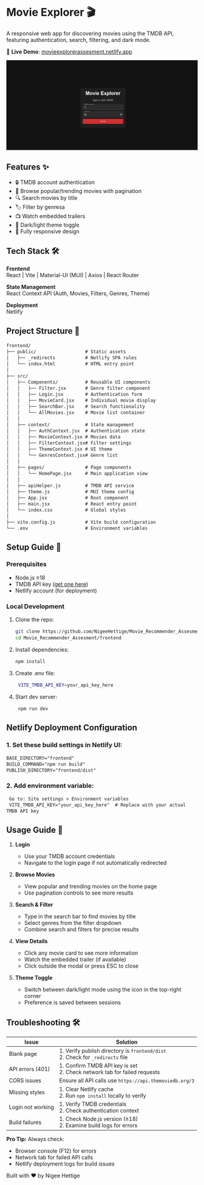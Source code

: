 # Movie Explorer 🎬


A responsive web app for discovering movies using the TMDB API, featuring authentication, search, filtering, and dark mode.

🔗 **Live Demo**: [movieexplorerassesment.netlify.app](https://movieexplorerassesment.netlify.app)

![Movie Explorer Screenshot](screenshot/movieexplorer.png)

## Features ✨

- 🔒 TMDB account authentication
- 🎥 Browse popular/trending movies with pagination
- 🔍 Search movies by title
- 🏷️ Filter by genresa
- 📺 Watch embedded trailers
- 🌙 Dark/light theme toggle
- 📱 Fully responsive design

## Tech Stack 🛠️

**Frontend**  
React | Vite | Material-UI (MUI) | Axios | React Router

**State Management**  
React Context API (Auth, Movies, Filters, Genres, Theme)

**Deployment**  
Netlify

## Project Structure 📂
    
    frontend/
    ├── public/                  # Static assets
    │   ├── _redirects           # Netlify SPA rules
    │   └── index.html           # HTML entry point
    │
    ├── src/
    │   ├── Components/          # Reusable UI components
    │   │   ├── Filter.jsx       # Genre filter component
    │   │   ├── Login.jsx        # Authentication form
    │   │   ├── MovieCard.jsx    # Individual movie display
    │   │   ├── SearchBar.jsx    # Search functionality
    │   │   └── AllMovies.jsx    # Movie list container
    │   │
    │   ├── context/             # State management
    │   │   ├── AuthContext.jsx  # Authentication state
    │   │   ├── MovieContext.jsx # Movies data
    │   │   ├── FilterContext.jsx# Filter settings
    │   │   ├── ThemeContext.jsx # UI theme
    │   │   └── GenresContext.jsx# Genre list
    │   │
    │   ├── pages/               # Page components
    │   │   └── HomePage.jsx     # Main application view
    │   │
    │   ├── apiHelper.js         # TMDB API service
    │   ├── theme.js             # MUI theme config
    │   ├── App.jsx              # Root component
    │   ├── main.jsx             # React entry point
    │   └── index.css            # Global styles
    │
    ├── vite.config.js           # Vite build configuration
    └── .env                     # Environment variables

## Setup Guide 🚀

### Prerequisites
- Node.js ≥18
- TMDB API key ([get one here](https://www.themoviedb.org/settings/api))
- Netlify account (for deployment)

### Local Development
1. Clone the repo:
   ```bash
   git clone https://github.com/NigeeHettige/Movie_Recommender_Assesment.git
   cd Movie_Recommender_Assesment/frontend

2. Install dependencies:
    ```bash  
    npm install
    

3. Create .env file:
   ```bash
    VITE_TMDB_API_KEY=your_api_key_here
   
4. Start dev server:
   ```bash
    npm run dev

## Netlify Deployment Configuration

### 1. Set these build settings in Netlify UI:
    BASE_DIRECTORY="frontend"
    BUILD_COMMAND="npm run build"
    PUBLISH_DIRECTORY="frontend/dist"

### 2. Add environment variable:
     Go to: Site settings > Environment variables
     VITE_TMDB_API_KEY="your_api_key_here"  # Replace with your actual TMDB API key

## Usage Guide 📖

1. **Login**  
   - Use your TMDB account credentials
   - Navigate to the login page if not automatically redirected

2. **Browse Movies**  
   - View popular and trending movies on the home page
   - Use pagination controls to see more results

3. **Search & Filter**  
   - Type in the search bar to find movies by title
   - Select genres from the filter dropdown
   - Combine search and filters for precise results

4. **View Details**  
   - Click any movie card to see more information
   - Watch the embedded trailer (if available)
   - Click outside the modal or press ESC to close

5. **Theme Toggle**  
   - Switch between dark/light mode using the icon in the top-right corner
   - Preference is saved between sessions

## Troubleshooting 🛠

| Issue                  | Solution                                                                 |
|------------------------|--------------------------------------------------------------------------|
| Blank page             | 1. Verify publish directory is `frontend/dist`<br>2. Check for `_redirects` file |
| API errors (401)       | 1. Confirm TMDB API key is set<br>2. Check network tab for failed requests |
| CORS issues            | Ensure all API calls use `https://api.themoviedb.org/3`                  |
| Missing styles         | 1. Clear Netlify cache<br>2. Run `npm install` locally to verify         |
| Login not working      | 1. Verify TMDB credentials<br>2. Check authentication context            |
| Build failures         | 1. Check Node.js version (≥18)<br>2. Examine build logs for errors       |

**Pro Tip:** Always check:
- Browser console (F12) for errors
- Network tab for failed API calls
- Netlify deployment logs for build issues

Built with ❤️ by Nigee Hettige


   
